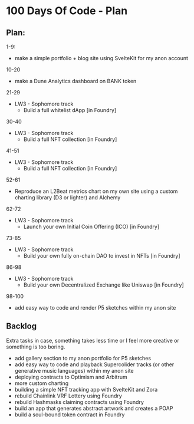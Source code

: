 # 100 Days Of Code - Plan


## Plan:

1-9: 
- make a simple portfolio + blog site using SvelteKit for my anon account

10-20
- make a Dune Analytics dashboard on BANK token

21-29
- LW3 - Sophomore track
    - Build a full whitelist dApp [in Foundry]

30-40
- LW3 - Sophomore track
    - Build a full NFT collection [in Foundry]

41-51 
- LW3 - Sophomore track
    - Build a full NFT collection [in Foundry]

52-61
- Reproduce an L2Beat metrics chart on my own site using a custom charting library (D3 or lighter) and Alchemy

62-72
- LW3 - Sophomore track
    - Launch your own Initial Coin Offering (ICO) [in Foundry]

73-85
- LW3 - Sophomore track
    - Build your own fully on-chain DAO to invest in NFTs [in Foundry]

86-98
- LW3 - Sophomore track
    - Build your own Decentralized Exchange like Uniswap [in Foundry]

98-100
- add easy way to code and render P5 sketches within my anon site

## Backlog

Extra tasks in case, something takes less time or I feel more creative or something is too boring.

- add gallery section to my anon portfolio for P5 sketches
- add easy way to code and playback Supercolider tracks (or other generative music languages) within my anon site
- deploying contracts to Optimism and Arbitrum
- more custom charting
- building a simple NFT tracking app with SvelteKit and Zora
- rebuild Chainlink VRF Lottery using Foundry
- rebuild Hashmasks claiming contracts using Foundry
- build an app that generates abstract artwork and creates a POAP
- build a soul-bound token contract in Foundry
